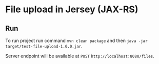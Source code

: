 # File upload in Jersey (JAX-RS)


## Run 
To run project run command `mvn clean package` and then `java -jar target/test-file-upload-1.0.0.jar`.

Server endpoint will be available at `POST` `http://localhost:8080/files`.
